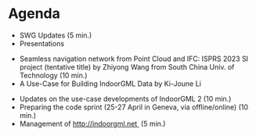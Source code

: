 # Agenda
* SWG Updates (5 min.)
* Presentations
- Seamless navigation network from Point Cloud and IFC: ISPRS 2023 SI project (tentative title) by Zhiyong Wang from South China Univ. of Technology (10 min.)
- A Use-Case for Building IndoorGML Data by Ki-Joune Li
* Updates on the use-case developments of IndoorGML 2 (10 min.)
* Preparing the code sprint (25-27 April in Geneva, via offline/online) (10 min.)
* Management of http://indoorgml.net  (5 min.)
